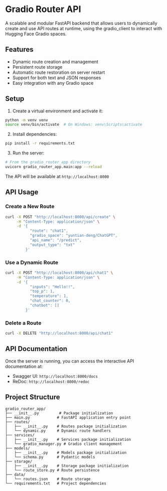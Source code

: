 # Gradio Router API

A scalable and modular FastAPI backend that allows users to dynamically create and use API routes at runtime, using the gradio_client to interact with Hugging Face Gradio spaces.

## Features

- Dynamic route creation and management
- Persistent route storage
- Automatic route restoration on server restart
- Support for both text and JSON responses
- Easy integration with any Gradio space

## Setup

1. Create a virtual environment and activate it:
```bash
python -m venv venv
source venv/bin/activate  # On Windows: venv\Scripts\activate
```

2. Install dependencies:
```bash
pip install -r requirements.txt
```

3. Run the server:
```bash
# From the gradio_router_app directory
uvicorn gradio_router_app.main:app --reload
```

The API will be available at `http://localhost:8000`

## API Usage

### Create a New Route

```bash
curl -X POST "http://localhost:8000/api/create" \
     -H "Content-Type: application/json" \
     -d '{
           "route": "chat1",
           "gradio_space": "yuntian-deng/ChatGPT",
           "api_name": "/predict",
           "output_type": "txt"
         }'
```

### Use a Dynamic Route

```bash
curl -X POST "http://localhost:8000/api/chat1" \
     -H "Content-Type: application/json" \
     -d '{
           "inputs": "Hello!!",
           "top_p": 1,
           "temperature": 1,
           "chat_counter": 0,
           "chatbot": []
         }'
```

### Delete a Route

```bash
curl -X DELETE "http://localhost:8000/api/chat1"
```

## API Documentation

Once the server is running, you can access the interactive API documentation at:
- Swagger UI: `http://localhost:8000/docs`
- ReDoc: `http://localhost:8000/redoc`

## Project Structure

```
gradio_router_app/
├── __init__.py         # Package initialization
├── main.py            # FastAPI application entry point
├── routes/
│   ├── __init__.py    # Routes package initialization
│   └── dynamic.py     # Dynamic route handlers
├── services/
│   ├── __init__.py    # Services package initialization
│   └── gradio_manager.py # Gradio client management
├── models/
│   ├── __init__.py    # Models package initialization
│   └── schema.py      # Pydantic models
├── storage/
│   ├── __init__.py    # Storage package initialization
│   └── route_store.py # Route persistence
├── data/
│   └── routes.json    # Route storage
└── requirements.txt   # Project dependencies
``` 